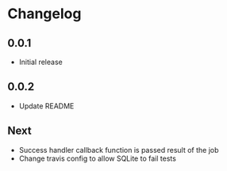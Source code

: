 # Changelog

## 0.0.1

* Initial release

## 0.0.2

* Update README

## Next

* Success handler callback function is passed result of the job
* Change travis config to allow SQLite to fail tests
